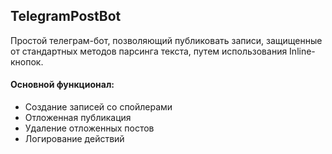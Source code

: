 ## TelegramPostBot
Простой телеграм-бот, позволяющий публиковать записи, защищенные от стандартных методов парсинга текста, путем использования Inline-кнопок.
#### Основной функционал:
- Создание записей со спойлерами
- Отложенная публикация
- Удаление отложенных постов
- Логирование действий
